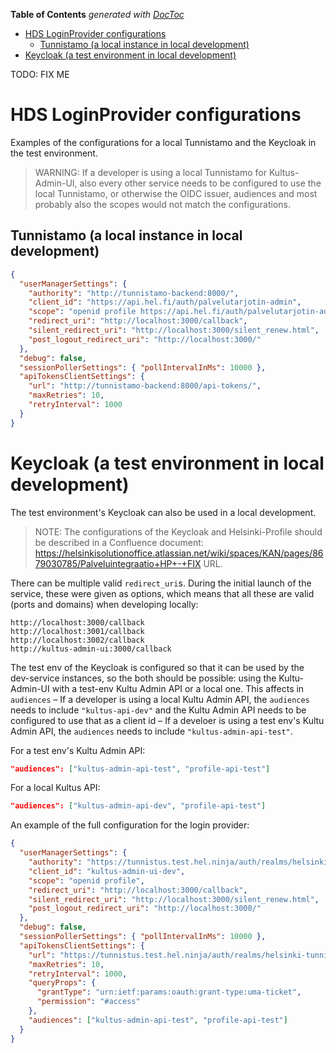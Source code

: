 <!-- START doctoc generated TOC please keep comment here to allow auto update -->
<!-- DON'T EDIT THIS SECTION, INSTEAD RE-RUN doctoc TO UPDATE -->
**Table of Contents**  *generated with [DocToc](https://github.com/thlorenz/doctoc)*

- [HDS LoginProvider configurations](#hds-loginprovider-configurations)
  - [Tunnistamo (a local instance in local development)](#tunnistamo-a-local-instance-in-local-development)
- [Keycloak (a test environment in local development)](#keycloak-a-test-environment-in-local-development)

<!-- END doctoc generated TOC please keep comment here to allow auto update -->

TODO: FIX ME

# HDS LoginProvider configurations

Examples of the configurations for a local Tunnistamo and the Keycloak in the test environment.

> WARNING: If a developer is using a local Tunnistamo for Kultus-Admin-UI, also every other service needs to be configured to use the local Tunnistamo, or otherwise the OIDC issuer, audiences and most probably also the scopes would not match the configurations.

## Tunnistamo (a local instance in local development)

```json
{
  "userManagerSettings": {
    "authority": "http://tunnistamo-backend:8000/",
    "client_id": "https://api.hel.fi/auth/palvelutarjotin-admin",
    "scope": "openid profile https://api.hel.fi/auth/palvelutarjotin-admin",
    "redirect_uri": "http://localhost:3000/callback",
    "silent_redirect_uri": "http://localhost:3000/silent_renew.html",
    "post_logout_redirect_uri": "http://localhost:3000/"
  },
  "debug": false,
  "sessionPollerSettings": { "pollIntervalInMs": 10000 },
  "apiTokensClientSettings": {
    "url": "http://tunnistamo-backend:8000/api-tokens/",
    "maxRetries": 10,
    "retryInterval": 1000
  }
}
```

# Keycloak (a test environment in local development)

The test environment's Keycloak can also be used in a local development.

> NOTE: The configurations of the Keycloak and Helsinki-Profile should be described in a Confluence document: https://helsinkisolutionoffice.atlassian.net/wiki/spaces/KAN/pages/8679030785/Palveluintegraatio+HP+-+FIX URL.

There can be multiple valid `redirect_uri`s. During the initial launch of the service, these were given as options, which means that all these are valid (ports and domains) when developing locally:

```
http://localhost:3000/callback
http://localhost:3001/callback
http://localhost:3002/callback
http://kultus-admin-ui:3000/callback
```

The test env of the Keycloak is configured so that it can be used by the dev-service instances, so the both should be possible: using the Kultu-Admin-UI with a test-env Kultu Admin API or a local one. This affects in `audiences` – If a developer is using a local Kultu Admin API, the `audiences` needs to include `"kultus-api-dev"` and the Kultu Admin API needs to be configured to use that as a client id – If a develoer is using a test env's Kultu Admin API, the `audiences` needs to include `"kultus-admin-api-test"`.

For a test env's Kultu Admin API:

```json
"audiences": ["kultus-admin-api-test", "profile-api-test"]
```

For a local Kultus API:

```json
"audiences": ["kultus-admin-api-dev", "profile-api-test"]
```

An example of the full configuration for the login provider:

```json
{
  "userManagerSettings": {
    "authority": "https://tunnistus.test.hel.ninja/auth/realms/helsinki-tunnistus/",
    "client_id": "kultus-admin-ui-dev",
    "scope": "openid profile",
    "redirect_uri": "http://localhost:3000/callback",
    "silent_redirect_uri": "http://localhost:3000/silent_renew.html",
    "post_logout_redirect_uri": "http://localhost:3000/"
  },
  "debug": false,
  "sessionPollerSettings": { "pollIntervalInMs": 10000 },
  "apiTokensClientSettings": {
    "url": "https://tunnistus.test.hel.ninja/auth/realms/helsinki-tunnistus/protocol/openid-connect/token",
    "maxRetries": 10,
    "retryInterval": 1000,
    "queryProps": {
      "grantType": "urn:ietf:params:oauth:grant-type:uma-ticket",
      "permission": "#access"
    },
    "audiences": ["kultus-admin-api-test", "profile-api-test"]
  }
}
```

